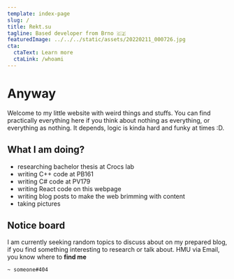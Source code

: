 ```yaml
---
template: index-page
slug: /
title: Rekt.su
tagline: Based developer from Brno 🇨🇿
featuredImage: ../../../static/assets/20220211_000726.jpg
cta:
  ctaText: Learn more
  ctaLink: /whoami
---
```

# Anyway
Welcome to my little website with weird things and stuffs. You can find practically everything here if you think about nothing as everything, or everything as nothing. It depends, logic is kinda hard and funky at times :D.

## What I am doing?

- researching bachelor thesis at Crocs lab
- writing C++ code at PB161
- writing C# code at PV179
- writing React code on this webpage
- writing blog posts to make the web brimming with content
- taking pictures

## Notice board

I am currently seeking random topics to discuss about on my prepared blog, if you find something interesting to research or talk about. HMU via Email, you know where to __find me__ 

`~ someone#404`